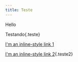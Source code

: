```yaml
---
title: Teste
---
```


Hello

Testando{.teste}

[I'm an inline-style link 1](https://www.google.com)

[I'm an inline-style link 2](https://www.google.com){.teste2}
